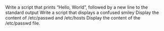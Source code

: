 Write a script that prints “Hello, World”, followed by a new line to the standard output
Write a script that displays a confused smiley
Display the content of /etc/passwd and /etc/hosts
Display the content of the /etc/passwd file.
